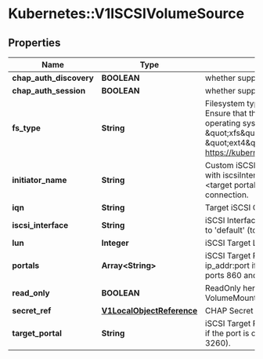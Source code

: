 # Kubernetes::V1ISCSIVolumeSource

## Properties
Name | Type | Description | Notes
------------ | ------------- | ------------- | -------------
**chap_auth_discovery** | **BOOLEAN** | whether support iSCSI Discovery CHAP authentication | [optional] 
**chap_auth_session** | **BOOLEAN** | whether support iSCSI Session CHAP authentication | [optional] 
**fs_type** | **String** | Filesystem type of the volume that you want to mount. Tip: Ensure that the filesystem type is supported by the host operating system. Examples: \&quot;ext4\&quot;, \&quot;xfs\&quot;, \&quot;ntfs\&quot;. Implicitly inferred to be \&quot;ext4\&quot; if unspecified. More info: https://kubernetes.io/docs/concepts/storage/volumes#iscsi | [optional] 
**initiator_name** | **String** | Custom iSCSI Initiator Name. If initiatorName is specified with iscsiInterface simultaneously, new iSCSI interface &lt;target portal&gt;:&lt;volume name&gt; will be created for the connection. | [optional] 
**iqn** | **String** | Target iSCSI Qualified Name. | 
**iscsi_interface** | **String** | iSCSI Interface Name that uses an iSCSI transport. Defaults to &#39;default&#39; (tcp). | [optional] 
**lun** | **Integer** | iSCSI Target Lun number. | 
**portals** | **Array&lt;String&gt;** | iSCSI Target Portal List. The portal is either an IP or ip_addr:port if the port is other than default (typically TCP ports 860 and 3260). | [optional] 
**read_only** | **BOOLEAN** | ReadOnly here will force the ReadOnly setting in VolumeMounts. Defaults to false. | [optional] 
**secret_ref** | [**V1LocalObjectReference**](V1LocalObjectReference.md) | CHAP Secret for iSCSI target and initiator authentication | [optional] 
**target_portal** | **String** | iSCSI Target Portal. The Portal is either an IP or ip_addr:port if the port is other than default (typically TCP ports 860 and 3260). | 


